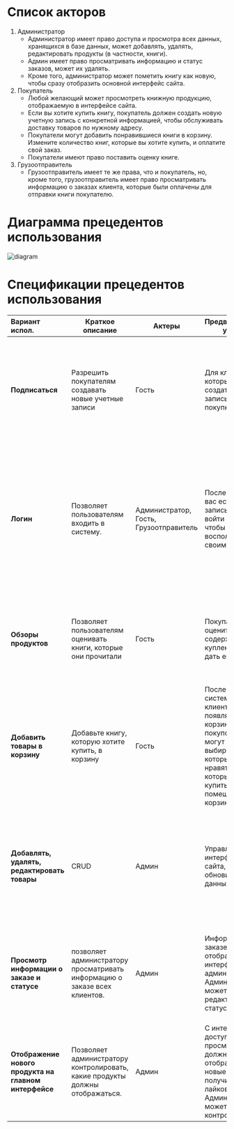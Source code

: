 # Список акторов
1. Администратор</br>
	- Администратор имеет право доступа и просмотра всех данных, хранящихся в базе данных, может добавлять, удалять, редактировать продукты (в частности, книги). </br>
	- Админ имеет право просматривать информацию и статус заказов, может их удалять.</br>
	- Кроме того, администратор может пометить книгу как новую, чтобы сразу отобразить основной интерфейс сайта.</br>
2. Покупатель</br>
	- Любой желающий может просмотреть книжную продукцию, отображаемую в интерфейсе сайта. </br>
	- Если вы хотите купить книгу, покупатель должен создать новую учетную запись с конкретной информацией, чтобы обслуживать доставку товаров по нужному адресу.</br>
	- Покупатели могут добавить понравившиеся книги в корзину. Измените количество книг, которые вы хотите купить, и оплатите свой заказ.
	- Покупатели имеют право поставить оценку книге. </br>
3. Грузоотправитель </br>
	- Грузоотправитель имеет те же права, что и покупатель, но, кроме того, грузоотправитель имеет право просматривать информацию о заказах клиента, которые были оплачены для отправки книги покупателю.</br>
	
# Диаграмма прецедентов использования

![diagram](http://github.com/jeremie2k1/Tiki-Web/blob/imgs/diagram.png)
	
# Спецификации прецедентов использования

| Вариант испол. | Краткое описание  | Актеры | Предварительные условия | Основное направление | Альтер. потоки | Постусловия |
|:--- |---|---|---|---|---|---|
| **Подписаться** | Разрешить покупателям создавать новые учетные записи | Гость | Для клиентов, которые хотят создать учетную запись для покупки книг | Покупатели заполняют регистрационную форму с основной информацией, которая будет включена в заказ при оплате. | Если введенная информация имеет неправильный формат или зарегистрированный адрес электронной почты уже существует в системе, пользователь вынужден ввести его повторно. | Если введенная информация действительна, новая учетная запись будет создана и сохранена в базе данных. В остальном система остается неизменной. |
| **Логин** | Позволяет пользователям входить в систему. | Администратор, Гость, Грузоотправитель | После того, как у вас есть учетная запись, вы можете войти в систему, чтобы воспользоваться своими правами. | Пользователь вводит адрес электронной почты и пароль, созданные при регистрации учетной записи, в форме входа в систему. | Если данные для входа неверны, система уведомляет пользователя о повторном вводе. Если пользователь забудет пароль, система отправит на электронную почту пользователя код подтверждения для восстановления пароля. | При правильном входе в систему пользователь, использующий систему в качестве покупателя, может добавлять книги в корзину и производить оплату. Если пользователь восстанавливает пароль, система снова обновляет пароль для пользователя. |
| **Обзоры продуктов** | Позволяет пользователям оценивать книги, которые они прочитали | Гость | Покупатели хотят оценить содержание купленной книги и дать ей оценку. | Пользователи могут оценивать книгу, которую они прочитали, просматривая информацию о книге и оценивая ее через форму для голосования звездочкой. | - | Система рассчитает средний рейтинг покупателей для отображения рецензии на книгу. |
| **Добавить товары в корзину** | Добавьте книгу, которую хотите купить, в корзину | Гость | После входа в систему у клиентов появляется корзина для покупок, где они могут свободно выбирать книги, которые им нравятся и которые они хотят купить, и помещать их в корзину. | После выбора книги покупатель нажимает кнопку «Добавить в корзину», чтобы добавить книгу. Открывается новый интерфейс, позволяющий просматривать книги, добавленные в корзину. | - | Информация о выбранных книгах будет перенесена на новую страницу, чтобы покупатели могли просматривать, редактировать и платить. |
| **Добавлять, удалять, редактировать товары** | CRUD | Админ | Управляйте интерфейсом веб-сайта, чтобы обновить базу данных. | Администратор сможет просматривать все книги, выставленные на продажу, и иметь право редактировать. Можно добавлять новые книги и прикреплять фотографии. | - | Если информация о книге действительна и полна, новая книга будет введена в базу данных и классифицирована. |
| **Просмотр информации о заказе и статусе** | позволяет администратору просматривать информацию о заказе всех клиентов. | Админ | Информация о заказе будет отображаться в интерфейсе администратора. Администратор может редактировать статус заказа. | Таблица с информацией о заказах на специальной странице для администратора. Есть флажок, чтобы отметить, был ли заказ оплачен или доставлен. | - | Если заказ был оплачен, интерфейс удалить заказ, но все равно будет сохранен в базе данных для майнинга. |
| **Отображение нового продукта на главном интерфейсе** | Позволяет администратору контролировать, какие продукты должны отображаться. | Админ | С интерфейсом, доступным для просмотра всем, должны отображаться новые книги, получившие много лайков. Администратор может это контролировать. | В интерфейсе книжного магазина есть флажок для администратора, чтобы пометить его как новый продукт для отображения в основном интерфейсе. | - | Если книга отмечена как новая, база данных обновит поле «новая книга». |
